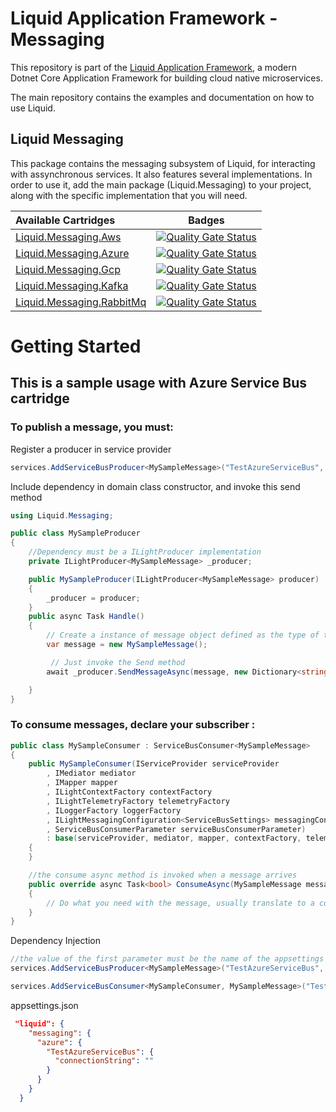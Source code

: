 Liquid Application Framework - Messaging
========================================

This repository is part of the [Liquid Application Framework](https://github.com/Avanade/Liquid-Application-Framework), a modern Dotnet Core Application Framework for building cloud native microservices.

The main repository contains the examples and documentation on how to use Liquid.

Liquid Messaging
----------------

This package contains the messaging subsystem of Liquid, for interacting with assynchronous services. It also features several implementations. In order to use it, add the main package (Liquid.Messaging) to your project, along with the specific implementation that you will need.

|Available Cartridges|Badges|
|:--|--|
|[Liquid.Messaging.Aws](https://github.com/Avanade/Liquid.Messaging/tree/main/src/Liquid.Messaging.Aws)|[![Quality Gate Status](https://sonarcloud.io/api/project_badges/measure?project=Avanade_Liquid.Messaging.Aws&metric=alert_status)](https://sonarcloud.io/dashboard?id=Avanade_Liquid.Messaging.Aws)|
|[Liquid.Messaging.Azure](https://github.com/Avanade/Liquid.Messaging/tree/main/src/Liquid.Messaging.Azure)|[![Quality Gate Status](https://sonarcloud.io/api/project_badges/measure?project=Avanade_Liquid.Messaging.Azure&metric=alert_status)](https://sonarcloud.io/dashboard?id=Avanade_Liquid.Messaging.Azure)|
|[Liquid.Messaging.Gcp](https://github.com/Avanade/Liquid.Messaging/tree/main/src/Liquid.Messaging.Gcp)|[![Quality Gate Status](https://sonarcloud.io/api/project_badges/measure?project=Avanade_Liquid.Messaging.Gcp&metric=alert_status)](https://sonarcloud.io/dashboard?id=Avanade_Liquid.Messaging.Gcp)|
|[Liquid.Messaging.Kafka](https://github.com/Avanade/Liquid.Messaging/tree/main/src/Liquid.Messaging.Kafka)|[![Quality Gate Status](https://sonarcloud.io/api/project_badges/measure?project=Avanade_Liquid.Messaging.Kafka&metric=alert_status)](https://sonarcloud.io/dashboard?id=Avanade_Liquid.Messaging.Kafka)|
|[Liquid.Messaging.RabbitMq](https://github.com/Avanade/Liquid.Messaging/tree/main/src/Liquid.Messaging.RabbitMq)|[![Quality Gate Status](https://sonarcloud.io/api/project_badges/measure?project=Avanade_Liquid.Messaging.RabbitMq&metric=alert_status)](https://sonarcloud.io/dashboard?id=Avanade_Liquid.Messaging.RabbitMq)|


# Getting Started
## This is a sample usage with Azure Service Bus cartridge

### To publish a message, you must:

Register a producer in service provider

```C#
services.AddServiceBusProducer<MySampleMessage>("TestAzureServiceBus", "TestMessageTopic", false);
```

Include dependency in domain class constructor, and invoke this send method
```C#
using Liquid.Messaging;
```

```C#
public class MySampleProducer 
{
    //Dependency must be a ILightProducer implementation 
    private ILightProducer<MySampleMessage> _producer;

    public MySampleProducer(ILightProducer<MySampleMessage> producer)
    {
        _producer = producer;
    }
    public async Task Handle()
    {
        // Create a instance of message object defined as the type of the producer
        var message = new MySampleMessage();

         // Just invoke the Send method
        await _producer.SendMessageAsync(message, new Dictionary<string, object> { { "headerTest", "value" } });

    }
}
```
### To consume messages, declare your subscriber :

```C#
public class MySampleConsumer : ServiceBusConsumer<MySampleMessage>
{
    public MySampleConsumer(IServiceProvider serviceProvider
        , IMediator mediator
        , IMapper mapper
        , ILightContextFactory contextFactory
        , ILightTelemetryFactory telemetryFactory
        , ILoggerFactory loggerFactory
        , ILightMessagingConfiguration<ServiceBusSettings> messagingConfiguration
        , ServiceBusConsumerParameter serviceBusConsumerParameter) 
        : base(serviceProvider, mediator, mapper, contextFactory, telemetryFactory, loggerFactory, messagingConfiguration, serviceBusConsumerParameter)
    {
    }

    //the consume async method is invoked when a message arrives
    public override async Task<bool> ConsumeAsync(MySampleMessage message, IDictionary<string, object> headers, CancellationToken cancellationToken)
    {
        // Do what you need with the message, usually translate to a command and send it to the Mediator Service
    }
}
```
Dependency Injection
```C#
//the value of the first parameter must be the name of the appsettings section where the connectionstring of this producer / consumer is defined.
services.AddServiceBusProducer<MySampleMessage>("TestAzureServiceBus", "TestMessageTopic", false);

services.AddServiceBusConsumer<MySampleConsumer, MySampleMessage>("TestAzureServiceBus", "TestMessageTopic", "TestMessageSubscription");
```
appsettings.json
```Json
 "liquid": {
    "messaging": {
      "azure": {
        "TestAzureServiceBus": {
          "connectionString": ""
        }
      }
    }
  }
```
